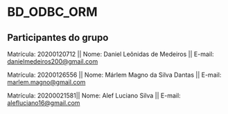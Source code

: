 # BD_ODBC_ORM

## Participantes do grupo 
Matrícula: 20200120712 ||
Nome: Daniel Leônidas de Medeiros ||
E-mail: danielmedeiros200@gmail.com

Matrícula: 20200126556 ||
Nome: Márlem Magno da Silva Dantas ||
E-mail: marlem.magno@gmail.com 

Matrícula: 20200021581||
Nome: Alef Luciano Silva ||
E-mail: alefluciano16@gmail.com

